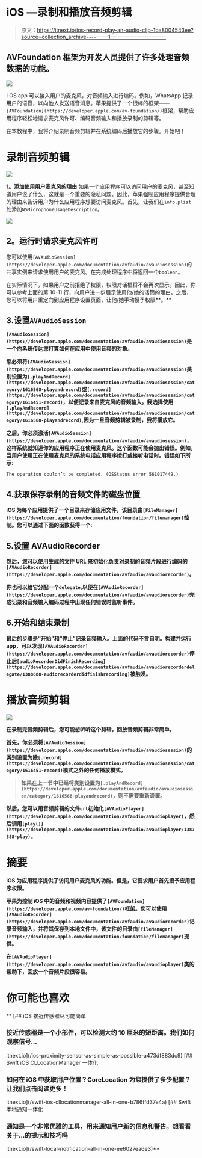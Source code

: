 # iOS —录制和播放音频剪辑

> 原文：<https://itnext.io/ios-record-play-an-audio-clip-1ba8004543ee?source=collection_archive---------1----------------------->

## AVFoundation 框架为开发人员提供了许多处理音频数据的功能。

![](img/844b497e6ee9a52e229998a7ea8c57d2.png)

I OS app 可以接入用户的麦克风，对音频输入进行编码。例如，WhatsApp 记录用户的语音，以向他人发送语音消息。苹果提供了一个很棒的框架——`[AVFoundation](https://developer.apple.com/av-foundation/)`框架，帮助应用程序轻松地请求麦克风许可、编码音频输入和播放录制的剪辑等。

在本教程中，我将介绍录制音频剪辑并在系统编码后播放它的步骤。开始吧！

# 录制音频剪辑

![](img/12d82363bdec1f3792275392bee132c9.png)

**1。添加使用用户麦克风的理由**
如果一个应用程序可以访问用户的麦克风，甚至知道用户说了什么，这就是一个重要的隐私问题。因此，苹果强制应用程序提供合理的理由来告诉用户为什么应用程序想要访问麦克风。首先，让我们在`info.plist`处添加`NSMicrophoneUsageDescription`。

![](img/af0d147f17d623b1271cb31f395ba131.png)

## **2。运行时请求麦克风许可**

您可以使用`[AVAudioSession](https://developer.apple.com/documentation/avfaudio/avaudiosession)`的共享实例来请求使用用户的麦克风。在完成处理程序中将返回一个`boolean`。

在实际情况下，如果用户之前拒绝了权限，权限对话框将不会再次显示。因此，你可以参考上面的第 10-11 行，向用户进一步展示使用他/她的话筒的理由。之后，您可以将用户重定向到应用程序设置页面，让他/她手动授予权限**。**

## **3.设置`AVAudioSession`**

**`[AVAudioSession](https://developer.apple.com/documentation/avfaudio/avaudiosession)`是一个向系统传达您打算如何在应用中使用音频的对象。**

**您必须将`[AVAudioSession](https://developer.apple.com/documentation/avfaudio/avaudiosession)`类别设置为`[.playAndRecord](https://developer.apple.com/documentation/avfaudio/avaudiosession/category/1616568-playandrecord)`或`[.record](https://developer.apple.com/documentation/avfaudio/avaudiosession/category/1616451-record)`，以便记录来自麦克风的音频输入。我选择使用`[.playAndRecord](https://developer.apple.com/documentation/avfaudio/avaudiosession/category/1616568-playandrecord)`,因为一旦音频剪辑被录制，我将播放它。**

**之后，你必须激活`[AVAudioSession](https://developer.apple.com/documentation/avfaudio/avaudiosession)`，这样系统就知道你的应用程序正在使用麦克风。这个函数可能会抛出错误。例如，当用户使用正在使用麦克风的系统电话应用程序拨打或接听电话时。错误如下所示:**

```
The operation couldn’t be completed. (OSStatus error 561017449.)
```

## **4.获取保存录制的音频文件的磁盘位置**

**iOS 为每个应用提供了一个目录来存储应用文件，该目录由`[FileManager](https://developer.apple.com/documentation/foundation/filemanager)`控制。您可以通过下面的函数获得一个:**

## **5.设置 AVAudioRecorder**

**然后，您可以使用生成的文件 URL 来初始化负责对录制的音频片段进行编码的`[AVAudioRecorder](https://developer.apple.com/documentation/avfaudio/avaudiorecorder)`。**

**你也可以给它分配一个`delegate`,以便在`[AVAudioRecorder](https://developer.apple.com/documentation/avfaudio/avaudiorecorder)`完成记录和音频输入编码过程中出现任何错误时监听事件。**

## **6.开始和结束录制**

**最后的步骤是“开始”和“停止”记录音频输入。上面的代码不言自明。构建并运行 app，可以发现`[AVAudioRecorder](https://developer.apple.com/documentation/avfaudio/avaudiorecorder)`停止后`[audioRecorderDidFinishRecording](https://developer.apple.com/documentation/avfaudio/avaudiorecorderdelegate/1388688-audiorecorderdidfinishrecording)`被触发。**

# **播放音频剪辑**

**![](img/feb06f642f2f1b8d56fecb6c7809d75f.png)**

**在录制完音频剪辑后，您可能想听听这个剪辑。回放音频剪辑非常简单。**

**首先，你必须将`[AVAudioSession](https://developer.apple.com/documentation/avfaudio/avaudiosession)`的类别设置为除`[.record](https://developer.apple.com/documentation/avfaudio/avaudiosession/category/1616451-record)`模式之外的任何播放模式。**

> **如果在上一节中已经将类别设置为`[.playAndRecord](https://developer.apple.com/documentation/avfaudio/avaudiosession/category/1616568-playandrecord)`，则不需要重新设置。**

**然后，您可以用音频剪辑的文件`url`初始化`[AVAudioPlayer](https://developer.apple.com/documentation/avfaudio/avaudioplayer)`，然后调用`[play()](https://developer.apple.com/documentation/avfaudio/avaudioplayer/1387388-play)`。**

# **摘要**

**iOS 为应用程序提供了访问用户麦克风的功能。但是，它要求用户首先授予应用程序权限。**

**苹果为控制 iOS 中的音频和视频内容提供了`[AVFoundation](https://developer.apple.com/av-foundation/)`框架。您可以使用`[AVAudioRecorder](https://developer.apple.com/documentation/avfaudio/avaudiorecorder)`记录音频输入，并将其保存到本地文件中，该文件的目录由`[FileManager](https://developer.apple.com/documentation/foundation/filemanager)`提供。**

**在`[AVAudioPlayer](https://developer.apple.com/documentation/avfaudio/avaudioplayer)`类的帮助下，回放一个音频片段很容易。**

# **你可能也喜欢**

**[](/ios-proximity-sensor-as-simple-as-possible-a473df883dc9) [## iOS 接近传感器尽可能简单

### 接近传感器是一个小部件，可以检测大约 10 厘米的短距离。我们如何观察信号…

itnext.io](/ios-proximity-sensor-as-simple-as-possible-a473df883dc9) [](/swift-ios-cllocationmanager-all-in-one-b786ffd37e4a) [## Swift iOS CLLocationManager 一体化

### 如何在 iOS 中获取用户位置？CoreLocation 为您提供了多少配置？让我们点击阅读更多！

itnext.io](/swift-ios-cllocationmanager-all-in-one-b786ffd37e4a) [](/swift-local-notification-all-in-one-ee6027ea6e3) [## Swift 本地通知一体化

### 通知是一个非常优雅的工具，用来通知用户新的信息和警告。想看看关于…的提示和技巧吗

itnext.io](/swift-local-notification-all-in-one-ee6027ea6e3)**